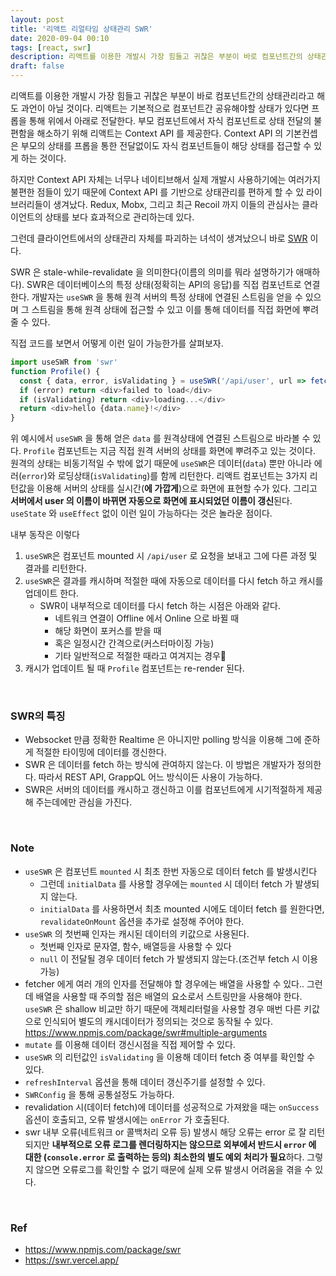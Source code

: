 ```yaml
---
layout: post
title: '리액트 리얼타임 상태관리 SWR'
date: 2020-09-04 00:10
tags: [react, swr]
description: 리액트를 이용한 개발시 가장 힘들고 귀찮은 부분이 바로 컴포넌트간의 상태관리라고 해도 과언이 아닐 것이다. 리액트는 기본적으로 컴포넌트간 공유해야할 상태가 있다면 프롭을 통해 위에서 아래로 전달한다. 부모 컴포넌트에서 자식 컴포넌트로 상태 전달의 불편함을 해소하기 위해 리액트는 Context API 를 제공한다. Context API 의 기본컨셉은 부모의 상태를 프롭을 통한 전달없이도 자식 컴포넌트들이 해당 상태를 접근할 수 있게 하는 것이다.
draft: false
---
```


리액트를 이용한 개발시 가장 힘들고 귀찮은 부분이 바로 컴포넌트간의 상태관리라고 해도 과언이 아닐 것이다. 리액트는 기본적으로 컴포넌트간 공유해야할 상태가 있다면 프롭을 통해 위에서 아래로 전달한다. 부모 컴포넌트에서 자식 컴포넌트로 상태 전달의 불편함을 해소하기 위해 리액트는 Context API 를 제공한다. Context API 의 기본컨셉은 부모의 상태를 프롭을 통한 전달없이도 자식 컴포넌트들이 해당 상태를 접근할 수 있게 하는 것이다.

하지만 Context API 자체는 너무나 네이티브해서 실제 개발시 사용하기에는 여러가지 불편한 점들이 있기 때문에 Context API 를 기반으로 상태관리를 편하게 할 수 있 라이브러리들이 생겨났다. Redux, Mobx, 그리고 최근 Recoil 까지 이들의 관심사는 클라이언트의 상태를 보다 효과적으로 관리하는데 있다.

그런데 클라이언트에서의 상태관리 자체를 파괴하는 녀석이 생겨났으니 바로 [SWR](https://www.npmjs.com/package/swr) 이다.

SWR 은 stale-while-revalidate 을 의미한다(이름의 의미를 뭐라 설명하기가 애매하다). SWR은 데이터베이스의 특정 상태(정확히는 API의 응답)를 직접 컴포넌트로 연결한다. 개발자는 `useSWR` 을 통해 원격 서버의 특정 상태에 연결된 스트림을 얻을 수 있으며 그 스트림을 통해 원격 상태에 접근할 수 있고 이를 통해 데이터를 직접 화면에 뿌려줄 수 있다.

직접 코드를 보면서 어떻게 이런 일이 가능한가를 살펴보자.

```js
import useSWR from 'swr'
function Profile() {
  const { data, error, isValidating } = useSWR('/api/user', url => fetch(url).then(res => res.json()))
  if (error) return <div>failed to load</div>
  if (isValidating) return <div>loading...</div>
  return <div>hello {data.name}!</div>
}
```

위 예시에서 `useSWR` 을 통해 얻은 `data` 를 원격상태에 연결된 스트림으로 바라볼 수 있다. `Profile` 컴포넌트는 지금 직접 원격 서버의 상태를 화면에 뿌려주고 있는 것이다. 원격의 상태는 비동기적일 수 밖에 없기 때문에 `useSWR`은 데이터(`data`) 뿐만 아니라 에러(`error`)와 로딩상태(`isValidating`)를 함께 리턴한다. 리액트 컴포넌트는 3가지 리턴값을 이용해 서버의 상태를 실시간(**에 가깝게**)으로 화면에 표현할 수가 있다. 그리고 **서버에서 user 의 이름이 바뀌면 자동으로 화면에 표시되었던 이름이 갱신**된다. `useState` 와 `useEffect` 없이 이런 일이 가능하다는 것은 놀라운 점이다.

내부 동작은 이렇다
1. `useSWR`은 컴포넌트 mounted 시 `/api/user` 로 요청을 보내고 그에 다른 과정 및 결과를 리턴한다.
1. `useSWR`은 결과를 캐시하며 적절한 때에 자동으로 데이터를 다시 fetch 하고 캐시를 업데이트 한다.
    - SWR이 내부적으로 데이터를 다시 fetch 하는 시점은 아래와 같다.
        - 네트워크 연결이 Offline 에서 Online 으로 바뀔 때
        - 해당 화면이 포커스를 받을 때
        - 혹은 일정시간 간격으로(커스터마이징 가능)
        - 기타 일반적으로 적절한 때라고 여겨지는 경우🤣
1. 캐시가 업데이트 될 때 `Profile` 컴포넌트는 re-render 된다.

<br>

### SWR의 특징
- Websocket 만큼 정확한 Realtime 은 아니지만 polling 방식을 이용해 그에 준하게 적절한 타이밍에 데이터를 갱신한다.
- SWR 은 데이터를 fetch 하는 방식에 관여하지 않는다. 이 방법은 개발자가 정의한다. 따라서 REST API, GrappQL 어느 방식이든 사용이 가능하다.
- SWR은 서버의 데이터를 캐시하고 갱신하고 이를 컴포넌트에게 시기적절하게 제공해 주는데에만 관심을 가진다.

<br>

### Note
- `useSWR` 은 컴포넌트 `mounted` 시 최초 한번 자동으로 데이터 fetch 를 발생시킨다
    - 그런데 `initialData` 를 사용할 경우에는 `mounted` 시 데이터 fetch 가 발생되지 않는다.
    - `initialData` 를 사용하면서 최초 mounted 시에도 데이터 fetch 를 원한다면, `revalidateOnMount` 옵션을 추가로 설정해 주어야 한다.
- `useSWR` 의 첫번째 인자는 캐시된 데이터의 키값으로 사용된다.
    - 첫번째 인자로 문자열, 함수, 배열등을 사용할 수 있다
    - `null` 이 전달될 경우 데이터 fetch 가 발생되지 않는다.(조건부 fetch 시 이용 가능)
- fetcher 에게 여러 개의 인자를 전달해야 할 경우에는 배열을 사용할 수 있다.. 그런데 배열을 사용할 때 주의할 점은 배열의 요소로서 스트링만을 사용해야 한다. `useSWR` 은 shallow 비교만 하기 때문에 객체리터럴을 사용할 경우 매번 다른 키값으로 인식되어 별도의 캐시데이터가 정의되는 것으로 동작될 수 있다. https://www.npmjs.com/package/swr#multiple-arguments
- `mutate` 를 이용해 데이터 갱신시점을 직접 제어할 수 있다.
- `useSWR` 의 리턴값인 `isValidating` 을 이용해 데이터 fetch 중 여부를 확인할 수 있다.
- `refreshInterval` 옵션을 통해 데이터 갱신주기를 설정할 수 있다.
- `SWRConfig` 을 통해 공통설정도 가능하다.
- revalidation 시(데이터 fetch)에 데이터를 성공적으로 가져왔을 때는 `onSuccess` 옵션이 호출되고, 오류 발생시에는 `onError` 가 호출된다.
- swr 내부 오류(네트워크 or 콜백처리 오류 등) 발생시 해당 오류는 error 로 잘 리턴되지만 **내부적으로 오류 로그를 렌더링하지는 않으므로 외부에서 반드시 `error` 에 대한 (`console.error` 로 출력하는 등의) 최소한의 별도 예외 처리가 필요**하다. 그렇지 않으면 오류로그를 확인할 수 없기 때문에 실제 오류 발생시 어려움을 겪을 수 있다.
<br>

### Ref
- https://www.npmjs.com/package/swr
- https://swr.vercel.app/
